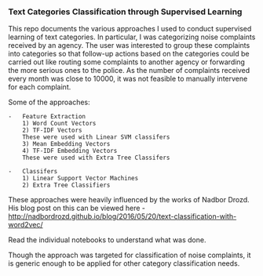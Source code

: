 ### Text Categories Classification through Supervised Learning

This repo documents the various approaches I used to conduct supervised learning of text categories. In particular, I was categorizing noise complaints received by an agency. The user was interested to group these complaints into categories so that follow-up actions based on the categories could be carried out like routing some complaints to another agency or forwarding the more serious ones to the police. As the number of complaints received every month was close to 10000, it was not feasible to manually intervene for each complaint.

Some of the approaches:

    -   Feature Extraction
        1) Word Count Vectors
        2) TF-IDF Vectors
        These were used with Linear SVM classifers
        3) Mean Embedding Vectors
        4) TF-IDF Embedding Vectors
        These were used with Extra Tree Classifers
    
    -   Classifers
        1) Linear Support Vector Machines
        2) Extra Tree Classifiers
        
These approaches were heavily influenced by the works of Nadbor Drozd. His blog post on this can be viewed here - http://nadbordrozd.github.io/blog/2016/05/20/text-classification-with-word2vec/

Read the individual notebooks to understand what was done.

Though the approach was targeted for classification of noise complaints, it is generic enough to be applied for other category classification needs.
